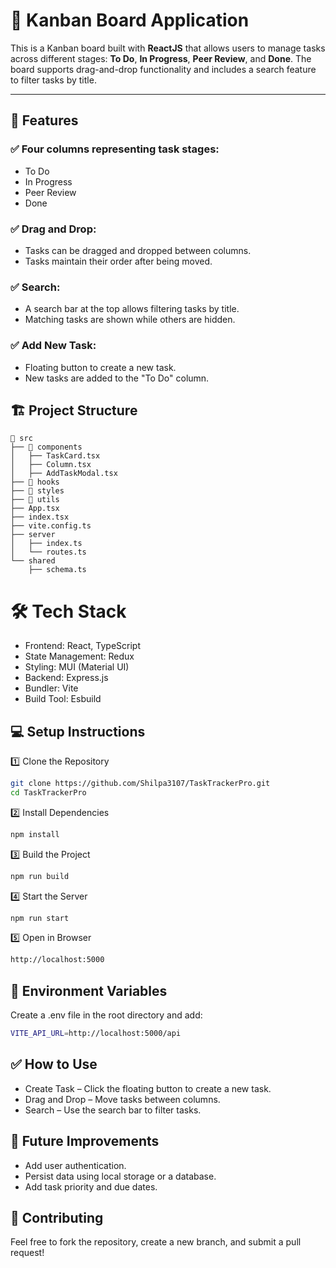 # 📝 Kanban Board Application  

This is a Kanban board built with **ReactJS** that allows users to manage tasks across different stages: **To Do**, **In Progress**, **Peer Review**, and **Done**. The board supports drag-and-drop functionality and includes a search feature to filter tasks by title.  

---

## 🚀 Features  

### ✅ Four columns representing task stages:  
- To Do  
- In Progress  
- Peer Review  
- Done  

### ✅ Drag and Drop:  
- Tasks can be dragged and dropped between columns.  
- Tasks maintain their order after being moved.  

### ✅ Search:  
- A search bar at the top allows filtering tasks by title.  
- Matching tasks are shown while others are hidden.  

### ✅ Add New Task:  
- Floating button to create a new task.  
- New tasks are added to the "To Do" column.  


## 🏗️ Project Structure  

```plaintext
📂 src  
├── 📂 components  
│   ├── TaskCard.tsx  
│   ├── Column.tsx  
│   ├── AddTaskModal.tsx  
├── 📂 hooks  
├── 📂 styles  
├── 📂 utils  
├── App.tsx  
├── index.tsx  
├── vite.config.ts  
├── server  
│   ├── index.ts  
│   └── routes.ts  
└── shared  
    ├── schema.ts
```

# 🛠️ Tech Stack
- Frontend: React, TypeScript
- State Management: Redux
- Styling: MUI (Material UI)
- Backend: Express.js
- Bundler: Vite
- Build Tool: Esbuild

##  💻 Setup Instructions
1️⃣ Clone the Repository
``` bash
git clone https://github.com/Shilpa3107/TaskTrackerPro.git
cd TaskTrackerPro
```
2️⃣ Install Dependencies
```bash
npm install
```
3️⃣ Build the Project
```bash
npm run build
```
4️⃣ Start the Server
```bash
npm run start
```
5️⃣ Open in Browser
```bash
http://localhost:5000
```
## 🚨 Environment Variables
Create a .env file in the root directory and add:
```bash
VITE_API_URL=http://localhost:5000/api
```

##  ✅ How to Use
- Create Task – Click the floating button to create a new task.
- Drag and Drop – Move tasks between columns.
- Search – Use the search bar to filter tasks.

## 🌟 Future Improvements
- Add user authentication.
- Persist data using local storage or a database.
- Add task priority and due dates.

## 🤝 Contributing
Feel free to fork the repository, create a new branch, and submit a pull request!

